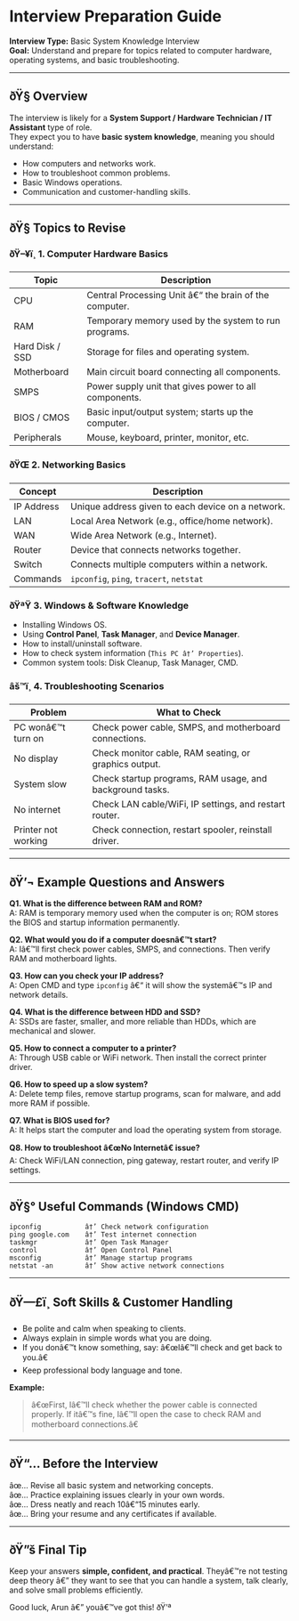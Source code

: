 
# Interview Preparation Guide

**Interview Type:** Basic System Knowledge Interview  
**Goal:** Understand and prepare for topics related to computer hardware, operating systems, and basic troubleshooting.

---

## ðŸ§­ Overview

The interview is likely for a **System Support / Hardware Technician / IT Assistant** type of role.  
They expect you to have **basic system knowledge**, meaning you should understand:

- How computers and networks work.
- How to troubleshoot common problems.
- Basic Windows operations.
- Communication and customer-handling skills.

---

## ðŸ§  Topics to Revise

### ðŸ–¥ï¸ 1. Computer Hardware Basics
| Topic | Description |
|-------|--------------|
| CPU | Central Processing Unit â€“ the brain of the computer. |
| RAM | Temporary memory used by the system to run programs. |
| Hard Disk / SSD | Storage for files and operating system. |
| Motherboard | Main circuit board connecting all components. |
| SMPS | Power supply unit that gives power to all components. |
| BIOS / CMOS | Basic input/output system; starts up the computer. |
| Peripherals | Mouse, keyboard, printer, monitor, etc. |

### ðŸŒ 2. Networking Basics
| Concept | Description |
|----------|-------------|
| IP Address | Unique address given to each device on a network. |
| LAN | Local Area Network (e.g., office/home network). |
| WAN | Wide Area Network (e.g., Internet). |
| Router | Device that connects networks together. |
| Switch | Connects multiple computers within a network. |
| Commands | `ipconfig`, `ping`, `tracert`, `netstat` |

### ðŸªŸ 3. Windows & Software Knowledge
- Installing Windows OS.
- Using **Control Panel**, **Task Manager**, and **Device Manager**.
- How to install/uninstall software.
- How to check system information (`This PC â†’ Properties`).
- Common system tools: Disk Cleanup, Task Manager, CMD.

### âš™ï¸ 4. Troubleshooting Scenarios
| Problem | What to Check |
|----------|----------------|
| PC wonâ€™t turn on | Check power cable, SMPS, and motherboard connections. |
| No display | Check monitor cable, RAM seating, or graphics output. |
| System slow | Check startup programs, RAM usage, and background tasks. |
| No internet | Check LAN cable/WiFi, IP settings, and restart router. |
| Printer not working | Check connection, restart spooler, reinstall driver. |

---

## ðŸ’¬ Example Questions and Answers

**Q1. What is the difference between RAM and ROM?**  
A: RAM is temporary memory used when the computer is on; ROM stores the BIOS and startup information permanently.

**Q2. What would you do if a computer doesnâ€™t start?**  
A: Iâ€™ll first check power cables, SMPS, and connections. Then verify RAM and motherboard lights.

**Q3. How can you check your IP address?**  
A: Open CMD and type `ipconfig` â€“ it will show the systemâ€™s IP and network details.

**Q4. What is the difference between HDD and SSD?**  
A: SSDs are faster, smaller, and more reliable than HDDs, which are mechanical and slower.

**Q5. How to connect a computer to a printer?**  
A: Through USB cable or WiFi network. Then install the correct printer driver.

**Q6. How to speed up a slow system?**  
A: Delete temp files, remove startup programs, scan for malware, and add more RAM if possible.

**Q7. What is BIOS used for?**  
A: It helps start the computer and load the operating system from storage.

**Q8. How to troubleshoot â€œNo Internetâ€ issue?**  
A: Check WiFi/LAN connection, ping gateway, restart router, and verify IP settings.

---

## ðŸ§° Useful Commands (Windows CMD)
```
ipconfig           â†’ Check network configuration
ping google.com    â†’ Test internet connection
taskmgr            â†’ Open Task Manager
control            â†’ Open Control Panel
msconfig           â†’ Manage startup programs
netstat -an        â†’ Show active network connections
```
---

## ðŸ—£ï¸ Soft Skills & Customer Handling
- Be polite and calm when speaking to clients.  
- Always explain in simple words what you are doing.  
- If you donâ€™t know something, say: â€œIâ€™ll check and get back to you.â€  
- Keep professional body language and tone.

**Example:**
> â€œFirst, Iâ€™ll check whether the power cable is connected properly. If itâ€™s fine, Iâ€™ll open the case to check RAM and motherboard connections.â€

---

## ðŸ“… Before the Interview
âœ… Revise all basic system and networking concepts.  
âœ… Practice explaining issues clearly in your own words.  
âœ… Dress neatly and reach 10â€“15 minutes early.  
âœ… Bring your resume and any certificates if available.

---

## ðŸ”š Final Tip
Keep your answers **simple, confident, and practical**. Theyâ€™re not testing deep theory â€” they want to see that you can handle a system, talk clearly, and solve small problems efficiently.

Good luck, Arun â€” youâ€™ve got this! ðŸ’ª
